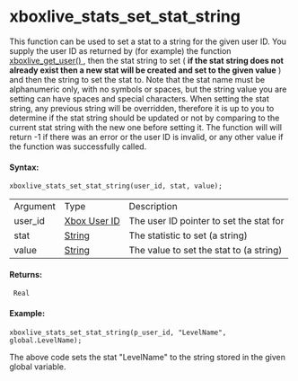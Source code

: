 # xboxlive_stats_set_stat_string

This function can be used to set a stat to a string for the given user
ID. You supply the user ID as returned by (for example) the function [
xboxlive_get_user() ](../Users_And_Accounts/xboxlive_get_user) ,
then the stat string to set ( **if the stat string does not already
exist then a new stat will be created and set to the given value** ) and
then the string to set the stat to. Note that the stat name must be
alphanumeric only, with no symbols or spaces, but the string value you
are setting can have spaces and special characters. When setting the
stat string, any previous string will be overridden, therefore it is up
to you to determine if the stat string should be updated or not by
comparing to the current stat string with the new one before setting it.
The function will will return -1 if there was an error or the user ID is
invalid, or any other value if the function was successfully called.

#### Syntax:

``` gml
xboxlive_stats_set_stat_string(user_id, stat, value);
```

|          |                                                                                                                              |                                         |
|----------|------------------------------------------------------------------------------------------------------------------------------|-----------------------------------------|
| Argument | Type                                                                                                                         | Description                             |
| user_id  |  [Xbox User ID](../../../../../GameMaker_Language/GML_Reference/UWP_And_XBox_Live/Users_And_Accounts/xboxlive_get_user)  | The user ID pointer to set the stat for |
| stat     |  [String](../../../../../GameMaker_Language/GML_Overview/Data_Types)                                                     | The statistic to set (a string)         |
| value    |  [String](../../../../../GameMaker_Language/GML_Overview/Data_Types)                                                     | The value to set the stat to (a string) |

#### Returns:

``` gml
 Real
```

#### Example:

``` gml
xboxlive_stats_set_stat_string(p_user_id, "LevelName", global.LevelName);
```

The above code sets the stat "LevelName" to the string stored in the
given global variable.
